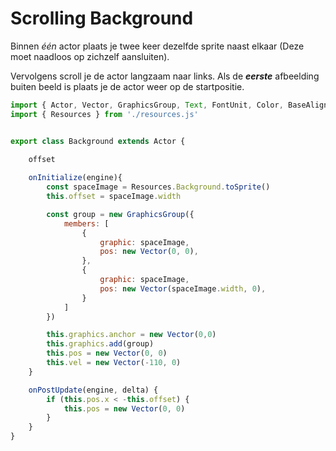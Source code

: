 # Scrolling Background

Binnen *één* actor plaats je twee keer dezelfde sprite naast elkaar (Deze moet naadloos op zichzelf aansluiten).

Vervolgens scroll je de actor langzaam naar links. Als de ***eerste*** afbeelding buiten beeld is plaats je de actor weer op de startpositie.

```javascript
import { Actor, Vector, GraphicsGroup, Text, FontUnit, Color, BaseAlign, Font } from 'excalibur'
import { Resources } from './resources.js'


export class Background extends Actor {

    offset
    
    onInitialize(engine){
        const spaceImage = Resources.Background.toSprite()
        this.offset = spaceImage.width

        const group = new GraphicsGroup({
            members: [
                {
                    graphic: spaceImage,
                    pos: new Vector(0, 0),
                },
                {
                    graphic: spaceImage,
                    pos: new Vector(spaceImage.width, 0),
                }
            ]
        })

        this.graphics.anchor = new Vector(0,0)
        this.graphics.add(group)       
        this.pos = new Vector(0, 0)
        this.vel = new Vector(-110, 0)
    }

    onPostUpdate(engine, delta) {
        if (this.pos.x < -this.offset) {
            this.pos = new Vector(0, 0)
        }
    }
}
```
